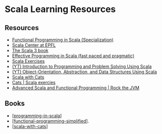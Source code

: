 Scala Learning Resources
===

Resources
---

- [Functional Programming in Scala (Specialization)][1]
- [Scala Center at EPFL][2]
- [The Scala 3 book][3]
- [Effective Programming in Scala (fast paced and pragmatic)][4]
- [Scala Exercises][5]
- [(YT) Introduction to Programming and Problem Solving Using Scala][6]
- [(YT) Object-Orientation, Abstraction, and Data Structures Using Scala][7]
- [Scala with Cats][8]
- [Cats | Scala exercies][9]
- [Advanced Scala and Functional Programming | Rock the JVM][10]

<!-- Links -->
[1]: https://www.coursera.org/specializations/scala
[2]: https://scala.epfl.ch/
[3]: https://docs.scala-lang.org/scala3/book/scala-features.html
[4]: https://www.coursera.org/learn/effective-scala/lecture/smUQD/introduction
[5]: https://www.scala-exercises.org/
[6]: https://www.youtube.com/playlist?list=PLLMXbkbDbVt9MIJ9DV4ps-_trOzWtphYO
[7]: https://www.youtube.com/playlist?list=PLLMXbkbDbVt8JLumqKj-3BlHmEXPIfR42
[8]: https://underscore.io/books/scala-with-cats/
[9]: https://www.scala-exercises.org/cats/semigroup
[10]: https://www.udemy.com/course/advanced-scala/learn/lecture/11054218#overview

<!-- Links end -->

Books
---

- [[programming-in-scala]]
- [[functional-programming-simplified]]. 
- [[scala-with-cats]]



[//begin]: # "Autogenerated link references for markdown compatibility"
[programming-in-scala]: ../../cs/cs-books/programming-in-scala/programming-in-scala.md "Programming in Scala"
[functional-programming-simplified]: ../../cs/cs-books/functional-programming-simplified/functional-programming-simplified.md "Functional Programming Simplified"
[scala-with-cats]: ../../cs/cs-books/scala-with-cats/scala-with-cats.md "Scala with Cats"
[//end]: # "Autogenerated link references"